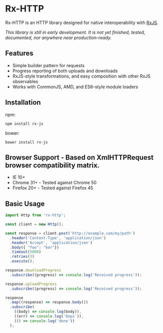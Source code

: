 # Rx-HTTP

Rx-HTTP is an HTTP library designed for native interoperability with
[RxJS](https://github.com/Reactive-Extensions/RxJS).

*This library is still in early development.  It is not yet finished, tested, documented, nor anywhere near production-ready.*

## Features
- Simple builder pattern for requests
- Progress reporting of both uploads and downloads
- RxJS-style transformations, and easy composition with other RxJS observables
- Works with CommonJS, AMD, and ES6-style module loaders

## Installation
npm:

`npm install rx-js`


bower:

`bower install rx-js`

## Browser Support - Based on XmlHTTPRequest browser compatibility matrix.
- IE 10+
- Chrome 31+ - Tested against Chrome 50
- Firefox 20+ - Tested against Firefox 45

## Basic Usage
```javascript
import Http from 'rx-http';

const client = new Http();

const response = client.post('http://example.com/my/path')
  .header('Content-Type', 'application/json')
  .header('Accept', 'application/json')
  .body({ "foo": "bar"})
  .timeout(5000)
  .retries(3)
  .execute();

response.downloadProgress
  .subscribe((progress) => console.log('Received progress'));

response.uploadProgress
  .subscribe((progress) => console.log('Received progress'));

response
  .map((response) => response.body())
  .subscribe(
    ((body) => console.log(body)),
    ((err) => console.log('Oops')),
    (() => console.log('done'))
  );
```
